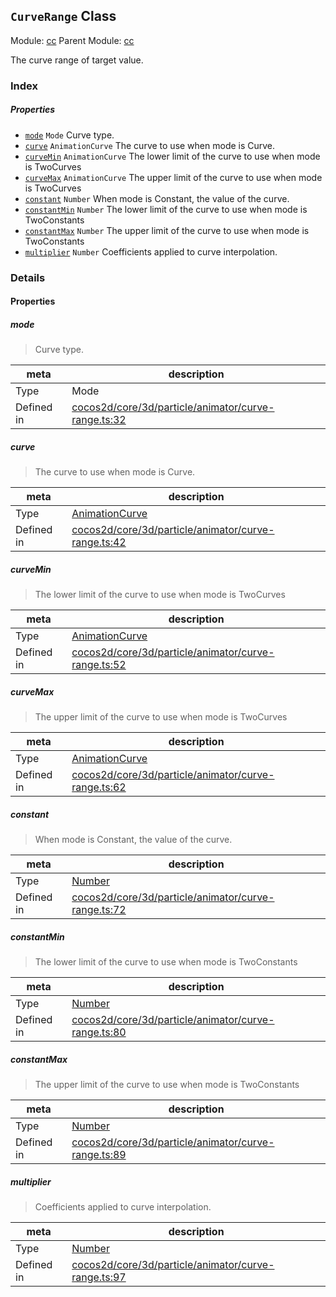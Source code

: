 ## `CurveRange` Class



Module: [cc](../modules/cc.md)
Parent Module: [cc](../modules/cc.md)


The curve range of target value.



### Index

##### Properties

  - [`mode`](#mode) `Mode` Curve type.
  - [`curve`](#curve) `AnimationCurve` The curve to use when mode is Curve.
  - [`curveMin`](#curvemin) `AnimationCurve` The lower limit of the curve to use when mode is TwoCurves
  - [`curveMax`](#curvemax) `AnimationCurve` The upper limit of the curve to use when mode is TwoCurves
  - [`constant`](#constant) `Number` When mode is Constant, the value of the curve.
  - [`constantMin`](#constantmin) `Number` The lower limit of the curve to use when mode is TwoConstants
  - [`constantMax`](#constantmax) `Number` The upper limit of the curve to use when mode is TwoConstants
  - [`multiplier`](#multiplier) `Number` Coefficients applied to curve interpolation.





### Details


#### Properties


##### mode

> Curve type.

| meta | description |
|------|-------------|
| Type | Mode |
| Defined in | [cocos2d/core/3d/particle/animator/curve-range.ts:32](https://github.com/cocos-creator/engine/blob/a2f4b48f64e8117cf0d5a93229bfe31932c42384/cocos2d/core/3d/particle/animator/curve-range.ts#L32) |



##### curve

> The curve to use when mode is Curve.

| meta | description |
|------|-------------|
| Type | <a href="../classes/AnimationCurve.html" class="crosslink">AnimationCurve</a> |
| Defined in | [cocos2d/core/3d/particle/animator/curve-range.ts:42](https://github.com/cocos-creator/engine/blob/a2f4b48f64e8117cf0d5a93229bfe31932c42384/cocos2d/core/3d/particle/animator/curve-range.ts#L42) |



##### curveMin

> The lower limit of the curve to use when mode is TwoCurves

| meta | description |
|------|-------------|
| Type | <a href="../classes/AnimationCurve.html" class="crosslink">AnimationCurve</a> |
| Defined in | [cocos2d/core/3d/particle/animator/curve-range.ts:52](https://github.com/cocos-creator/engine/blob/a2f4b48f64e8117cf0d5a93229bfe31932c42384/cocos2d/core/3d/particle/animator/curve-range.ts#L52) |



##### curveMax

> The upper limit of the curve to use when mode is TwoCurves

| meta | description |
|------|-------------|
| Type | <a href="../classes/AnimationCurve.html" class="crosslink">AnimationCurve</a> |
| Defined in | [cocos2d/core/3d/particle/animator/curve-range.ts:62](https://github.com/cocos-creator/engine/blob/a2f4b48f64e8117cf0d5a93229bfe31932c42384/cocos2d/core/3d/particle/animator/curve-range.ts#L62) |



##### constant

> When mode is Constant, the value of the curve.

| meta | description |
|------|-------------|
| Type | <a href="https://developer.mozilla.org/en/JavaScript/Reference/Global_Objects/Number" class="crosslink external" target="_blank">Number</a> |
| Defined in | [cocos2d/core/3d/particle/animator/curve-range.ts:72](https://github.com/cocos-creator/engine/blob/a2f4b48f64e8117cf0d5a93229bfe31932c42384/cocos2d/core/3d/particle/animator/curve-range.ts#L72) |



##### constantMin

> The lower limit of the curve to use when mode is TwoConstants

| meta | description |
|------|-------------|
| Type | <a href="https://developer.mozilla.org/en/JavaScript/Reference/Global_Objects/Number" class="crosslink external" target="_blank">Number</a> |
| Defined in | [cocos2d/core/3d/particle/animator/curve-range.ts:80](https://github.com/cocos-creator/engine/blob/a2f4b48f64e8117cf0d5a93229bfe31932c42384/cocos2d/core/3d/particle/animator/curve-range.ts#L80) |



##### constantMax

> The upper limit of the curve to use when mode is TwoConstants

| meta | description |
|------|-------------|
| Type | <a href="https://developer.mozilla.org/en/JavaScript/Reference/Global_Objects/Number" class="crosslink external" target="_blank">Number</a> |
| Defined in | [cocos2d/core/3d/particle/animator/curve-range.ts:89](https://github.com/cocos-creator/engine/blob/a2f4b48f64e8117cf0d5a93229bfe31932c42384/cocos2d/core/3d/particle/animator/curve-range.ts#L89) |



##### multiplier

> Coefficients applied to curve interpolation.

| meta | description |
|------|-------------|
| Type | <a href="https://developer.mozilla.org/en/JavaScript/Reference/Global_Objects/Number" class="crosslink external" target="_blank">Number</a> |
| Defined in | [cocos2d/core/3d/particle/animator/curve-range.ts:97](https://github.com/cocos-creator/engine/blob/a2f4b48f64e8117cf0d5a93229bfe31932c42384/cocos2d/core/3d/particle/animator/curve-range.ts#L97) |






